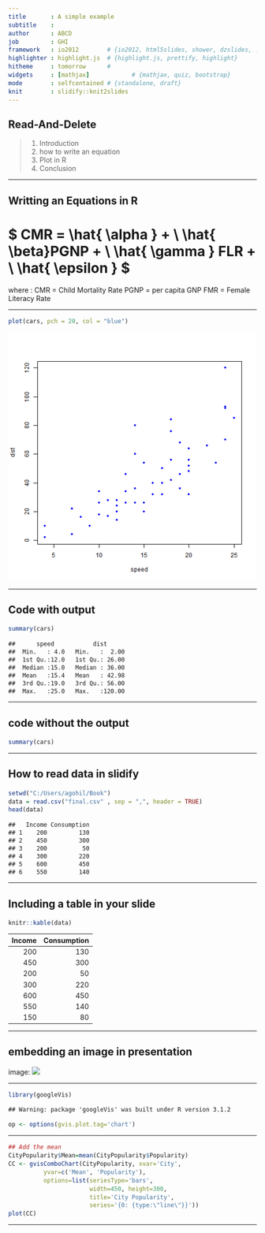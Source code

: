 ```yaml
---
title       : A simple example
subtitle    : 
author      : ABCD
job         : GHI
framework   : io2012        # {io2012, html5slides, shower, dzslides, ...}
highlighter : highlight.js  # {highlight.js, prettify, highlight}
hitheme     : tomorrow      # 
widgets     : [mathjax]            # {mathjax, quiz, bootstrap}
mode        : selfcontained # {standalone, draft}
knit        : slidify::knit2slides
---
```


## Read-And-Delete

> 1. Introduction
> 2. how to write an equation
> 3. Plot in R
> 4. Conclusion

--- 

## Writting an Equations in R

# $ CMR = \hat{ \alpha } +  \ \hat{ \beta}PGNP +  \ \hat{ \gamma }  FLR + \ \hat{ \epsilon } $
where : CMR = Child Mortality Rate
        PGNP = per capita GNP
        FMR = Female Literacy Rate

---


```r
plot(cars, pch = 20, col = "blue")
```

![plot of chunk unnamed-chunk-1](assets/fig/unnamed-chunk-1-1.png) 

---
## Code with output


```r
summary(cars)
```

```
##      speed           dist       
##  Min.   : 4.0   Min.   :  2.00  
##  1st Qu.:12.0   1st Qu.: 26.00  
##  Median :15.0   Median : 36.00  
##  Mean   :15.4   Mean   : 42.98  
##  3rd Qu.:19.0   3rd Qu.: 56.00  
##  Max.   :25.0   Max.   :120.00
```

---
## code without the output

```r
summary(cars)
```

---


## How to read data in slidify

```r
setwd("C:/Users/agohil/Book")
data = read.csv("final.csv" , sep = ",", header = TRUE)
head(data)
```

```
##   Income Consumption
## 1    200         130
## 2    450         300
## 3    200          50
## 4    300         220
## 5    600         450
## 6    550         140
```

---
## Including a table in your slide

```r
knitr::kable(data)
```



| Income| Consumption|
|------:|-----------:|
|    200|         130|
|    450|         300|
|    200|          50|
|    300|         220|
|    600|         450|
|    550|         140|
|    150|          80|

---
## embedding an image in presentation

image: ![](C:/Use2rs/agohil/Book/image1.png)

---

```r
library(googleVis)
```

```
## Warning: package 'googleVis' was built under R version 3.1.2
```

```r
op <- options(gvis.plot.tag='chart')
```

---


```r
## Add the mean
CityPopularity$Mean=mean(CityPopularity$Popularity)
CC <- gvisComboChart(CityPopularity, xvar='City',
          yvar=c('Mean', 'Popularity'),
          options=list(seriesType='bars',
                       width=450, height=300,
                       title='City Popularity',
                       series='{0: {type:\"line\"}}'))
plot(CC)
```

<!-- ComboChart generated in R 3.1.1 by googleVis 0.5.6 package -->
<!-- Tue Nov 11 09:30:41 2014 -->


<!-- jsHeader -->
<script type="text/javascript">
 
// jsData 
function gvisDataComboChartID16f035381ccd () {
var data = new google.visualization.DataTable();
var datajson =
[
 [
 "New York",
450,
200 
],
[
 "Boston",
450,
300 
],
[
 "Miami",
450,
400 
],
[
 "Chicago",
450,
500 
],
[
 "Los Angeles",
450,
600 
],
[
 "Houston",
450,
700 
] 
];
data.addColumn('string','City');
data.addColumn('number','Mean');
data.addColumn('number','Popularity');
data.addRows(datajson);
return(data);
}
 
// jsDrawChart
function drawChartComboChartID16f035381ccd() {
var data = gvisDataComboChartID16f035381ccd();
var options = {};
options["allowHtml"] = true;
options["seriesType"] = "bars";
options["width"] =    450;
options["height"] =    300;
options["title"] = "City Popularity";
options["series"] = {0: {type:"line"}};

    var chart = new google.visualization.ComboChart(
    document.getElementById('ComboChartID16f035381ccd')
    );
    chart.draw(data,options);
    

}
  
 
// jsDisplayChart
(function() {
var pkgs = window.__gvisPackages = window.__gvisPackages || [];
var callbacks = window.__gvisCallbacks = window.__gvisCallbacks || [];
var chartid = "corechart";
  
// Manually see if chartid is in pkgs (not all browsers support Array.indexOf)
var i, newPackage = true;
for (i = 0; newPackage && i < pkgs.length; i++) {
if (pkgs[i] === chartid)
newPackage = false;
}
if (newPackage)
  pkgs.push(chartid);
  
// Add the drawChart function to the global list of callbacks
callbacks.push(drawChartComboChartID16f035381ccd);
})();
function displayChartComboChartID16f035381ccd() {
  var pkgs = window.__gvisPackages = window.__gvisPackages || [];
  var callbacks = window.__gvisCallbacks = window.__gvisCallbacks || [];
  window.clearTimeout(window.__gvisLoad);
  // The timeout is set to 100 because otherwise the container div we are
  // targeting might not be part of the document yet
  window.__gvisLoad = setTimeout(function() {
  var pkgCount = pkgs.length;
  google.load("visualization", "1", { packages:pkgs, callback: function() {
  if (pkgCount != pkgs.length) {
  // Race condition where another setTimeout call snuck in after us; if
  // that call added a package, we must not shift its callback
  return;
}
while (callbacks.length > 0)
callbacks.shift()();
} });
}, 100);
}
 
// jsFooter
</script>
 
<!-- jsChart -->  
<script type="text/javascript" src="https://www.google.com/jsapi?callback=displayChartComboChartID16f035381ccd"></script>
 
<!-- divChart -->
  
<div id="ComboChartID16f035381ccd" 
  style="width: 450; height: 300;">
</div>

---

